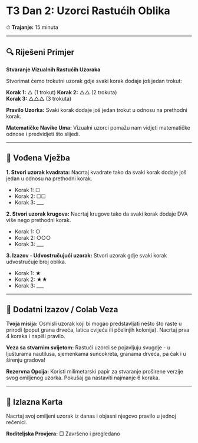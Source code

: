 # T3 Dan 2: Uzorci Rastućih Oblika

⏱ **Trajanje:** 15 minuta

---

## 🔍 Riješeni Primjer

**Stvaranje Vizualnih Rastućih Uzoraka**

Stvorimat ćemo trokutni uzorak gdje svaki korak dodaje još jedan trokut:

**Korak 1:** △ (1 trokut)
**Korak 2:** △△ (2 trokuta)  
**Korak 3:** △△△ (3 trokuta)

**Pravilo Uzorka:** Svaki korak dodaje još jedan trokut u odnosu na prethodni korak.

**Matematičke Navike Uma:** Vizualni uzorci pomažu nam vidjeti matematičke odnose i predvidjeti što slijedi.

---

## 📝 Vođena Vježba

**1. Stvori uzorak kvadrata:** Nacrtaj kvadrate tako da svaki korak dodaje još jedan u odnosu na prethodni korak.
   - Korak 1: ☐
   - Korak 2: ☐☐
   - Korak 3: ___

**2. Stvori uzorak krugova:** Nacrtaj krugove tako da svaki korak dodaje DVA više nego prethodni korak.
   - Korak 1: ○
   - Korak 2: ○○○
   - Korak 3: ___

**3. Izazov - Udvostručujući uzorak:** Stvori uzorak gdje svaki korak udvostručuje broj oblika.
   - Korak 1: ★
   - Korak 2: ★★
   - Korak 3: ___

---

## 🚀 Dodatni Izazov / Colab Veza

**Tvoja misija:** Osmisli uzorak koji bi mogao predstavljati nešto što raste u prirodi (poput grana drveća, latica cvijeća ili pčelinjih kolonija). Nacrtaj prva 4 koraka i napiši pravilo.

**Veza sa stvarnim svijetom:** Rastući uzorci se pojavljuju svugdje - u ljušturama nautilusa, sjemenkama suncokreta, granama drveća, pa čak i u širenju gradova!

**Rezervna Opcija:** Koristi milimetarski papir za stvaranje proširene verzije svog omiljenog uzorka. Pokušaj ga nastaviti najmanje 6 koraka.

---

## 🎯 Izlazna Karta

Nacrtaj svoj omiljeni uzorak iz danas i objasni njegovo pravilo u jednoj rečenici.

**Roditeljska Provjera:** □ Završeno i pregledano
